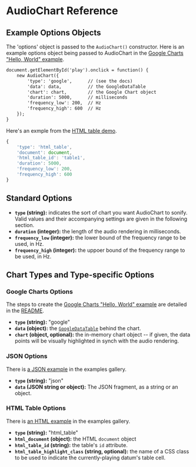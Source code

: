 AudioChart Reference
=====================

Example Options Objects
------------------------

The 'options' object is passed to the `AudioChart()` constructor.  Here is an example options object being passed to AudioChart in the [Google Charts "Hello, World" example](http://matatk.agrip.org.uk/audiochart/hello-world.html).

```html
document.getElementById('play').onclick = function() {
    new AudioChart({
        'type': 'google',      // (see the docs)
        'data': data,          // the GoogleDataTable
        'chart': chart,        // the Google Chart object
        'duration': 5000,      // milliseconds
        'frequency_low': 200,  // Hz
        'frequency_high': 600  // Hz
    });
}
```

Here's an exmple from the [HTML table demo](http://matatk.agrip.org.uk/audiochart/example-charts.html#table).

```javascript
{
    'type': 'html_table',
    'document': document,
    'html_table_id': 'table1',
    'duration': 5000,
    'frequency_low': 200,
    'frequency_high': 600
}
```

Standard Options
-----------------

 * **`type` (string):** indicates the sort of chart you want AudioChart to sonify.  Valid values and their accompanying settings are given in the following section.
 * **`duration` (integer):** the length of the audio rendering in milliseconds.
 * **`frequency_low` (integer):** the lower bound of the frequency range to be used, in Hz.
 * **`frequency_high` (integer):** the uppoer bound of the frequency range to be used, in Hz.

Chart Types and Type-specific Options
--------------------------------------

### Google Charts Options

The steps to create the [Google Charts "Hello, World" example](http://matatk.agrip.org.uk/audiochart/hello-world.html) are detailed in the [README](https://github.com/matatk/audiochart/blob/gh-pages/README.md).

 * **`type` (string):** "google"
 * **`data` (object):** the [`GoogleDataTable`](https://developers.google.com/chart/interactive/docs/reference#DataTable) behind the chart.
 * **`chart` (object, optional):** the in-memory chart object -- if given, the data points will be visually highlighted in synch with the audio rendering.

### JSON Options

There is [a JSON example](http://matatk.agrip.org.uk/audiochart/example-charts.html#json) in the examples gallery.

 * **`type` (string):** "json"
 * **`data` (JSON string or object):** The JSON fragment, as a string or an object.

### HTML Table Options

There is [an HTML example](http://matatk.agrip.org.uk/audiochart/example-charts.html#table) in the examples gallery.

 * **`type` (string):** "html_table"
 * **`html_document` (object):** the HTML `document` object
 * **`html_table_id` (string):** the table's `id` attribute.
 * **`html_table_highlight_class` (string, optional):** the name of a CSS class to be used to indicate the currently-playing datum's table cell.